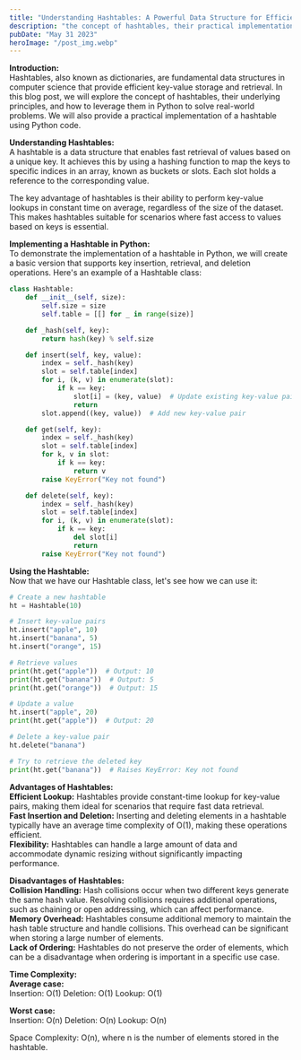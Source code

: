 ```yaml
---
title: "Understanding Hashtables: A Powerful Data Structure for Efficient Key-Value Storage"
description: "the concept of hashtables, their practical implementation in Python, and how they enable efficient key-value storage and retrieval..."
pubDate: "May 31 2023"
heroImage: "/post_img.webp"
---
```

**Introduction:**  
Hashtables, also known as dictionaries, are fundamental data structures in computer science that provide efficient key-value storage and retrieval. In this blog post, we will explore the concept of hashtables, their underlying principles, and how to leverage them in Python to solve real-world problems. We will also provide a practical implementation of a hashtable using Python code.

**Understanding Hashtables:**  
A hashtable is a data structure that enables fast retrieval of values based on a unique key. It achieves this by using a hashing function to map the keys to specific indices in an array, known as buckets or slots. Each slot holds a reference to the corresponding value.

The key advantage of hashtables is their ability to perform key-value lookups in constant time on average, regardless of the size of the dataset. This makes hashtables suitable for scenarios where fast access to values based on keys is essential.

**Implementing a Hashtable in Python:**  
To demonstrate the implementation of a hashtable in Python, we will create a basic version that supports key insertion, retrieval, and deletion operations. Here's an example of a Hashtable class:
```python
class Hashtable:
    def __init__(self, size):
        self.size = size
        self.table = [[] for _ in range(size)]

    def _hash(self, key):
        return hash(key) % self.size

    def insert(self, key, value):
        index = self._hash(key)
        slot = self.table[index]
        for i, (k, v) in enumerate(slot):
            if k == key:
                slot[i] = (key, value)  # Update existing key-value pair
                return
        slot.append((key, value))  # Add new key-value pair

    def get(self, key):
        index = self._hash(key)
        slot = self.table[index]
        for k, v in slot:
            if k == key:
                return v
        raise KeyError("Key not found")

    def delete(self, key):
        index = self._hash(key)
        slot = self.table[index]
        for i, (k, v) in enumerate(slot):
            if k == key:
                del slot[i]
                return
        raise KeyError("Key not found")
```

**Using the Hashtable:**  
Now that we have our Hashtable class, let's see how we can use it:
```python
# Create a new hashtable
ht = Hashtable(10)

# Insert key-value pairs
ht.insert("apple", 10)
ht.insert("banana", 5)
ht.insert("orange", 15)

# Retrieve values
print(ht.get("apple"))  # Output: 10
print(ht.get("banana"))  # Output: 5
print(ht.get("orange"))  # Output: 15

# Update a value
ht.insert("apple", 20)
print(ht.get("apple"))  # Output: 20

# Delete a key-value pair
ht.delete("banana")

# Try to retrieve the deleted key
print(ht.get("banana"))  # Raises KeyError: Key not found
```


**Advantages of Hashtables:**  
**Efficient Lookup:** Hashtables provide constant-time lookup for key-value pairs, making them ideal for scenarios that require fast data retrieval.  
**Fast Insertion and Deletion:** Inserting and deleting elements in a hashtable typically have an average time complexity of O(1), making these operations efficient.  
**Flexibility:** Hashtables can handle a large amount of data and accommodate dynamic resizing without significantly impacting performance.  

**Disadvantages of Hashtables:**  
**Collision Handling:** Hash collisions occur when two different keys generate the same hash value. Resolving collisions requires additional operations, such as chaining or open addressing, which can affect performance.  
**Memory Overhead:** Hashtables consume additional memory to maintain the hash table structure and handle collisions. This overhead can be significant when storing a large number of elements.  
**Lack of Ordering:** Hashtables do not preserve the order of elements, which can be a disadvantage when ordering is important in a specific use case.  

**Time Complexity:**  
**Average case:**  
Insertion: O(1)
Deletion: O(1)
Lookup: O(1)

**Worst case:**  
Insertion: O(n)
Deletion: O(n)
Lookup: O(n)

Space Complexity: O(n), where n is the number of elements stored in the hashtable.